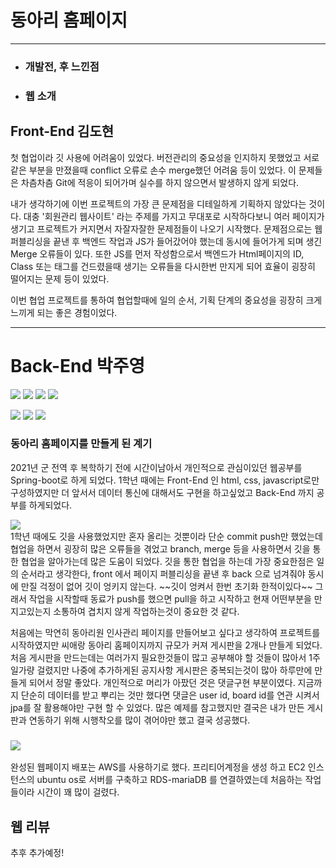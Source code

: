 # 동아리 홈페이지
___
*  ### 개발전, 후  느낀점
*  ### 웹 소개

## Front-End 김도현
첫 협업이라 깃 사용에 어려움이 있었다.
버전관리의 중요성을 인지하지 못했었고 서로 같은 부분을 만졌을때 conflict 오류로 손수 merge했던 어려움 등이 있었다.
이 문제들은 차츰차츰 Git에 적응이 되어가며 실수를 하지 않으면서 발생하지 않게 되었다.

내가 생각하기에 이번 프로젝트의 가장 큰 문제점을 디테일하게 기획하지 않았다는 것이다.
대충 '회원관리 웹사이트' 라는 주제를 가지고 무대포로 시작하다보니 여러 페이지가 생기고 프로젝트가 커지면서
자잘자잘한 문제점들이 나오기 시작했다. 문제점으로는 웹 퍼블리싱을 끝낸 후 백엔드 작업과 JS가 들어갔어야 했는데
동시에 들어가게 되며 생긴 Merge 오류들이 있다. 또한 JS를 먼저 작성함으로서 백엔드가 Html페이지의 ID, Class 또는 태그를 건드렸을때 생기는
오류들을 다시한번 만지게 되어 효율이 굉장히 떨어지는 문제 등이 있었다.

이번 협업 프로젝트를 통하여 협업할때에 일의 순서, 기획 단계의 중요성을 굉장히 크게 느끼게 되는 좋은 경험이었다.


___
# Back-End 박주영
<p>
<img src="https://img.shields.io/badge/JAVA-007396?style=for-the-badge&logo=java&logoColor=white">
<img src="https://img.shields.io/badge/Spring Boot-6DB33F?style=for-the-badge&logo=SpringBoot&logoColor=white">
<img src="https://img.shields.io/badge/Spring Security-6DB33F?style=for-the-badge&logo=SpringSecurity&logoColor=white">
<img src="https://img.shields.io/badge/Thymeleaf-6DB33F?style=for-the-badge&logo=thymeleaf&logoColor=FF9900">
</p>
<p>
<img src="https://img.shields.io/badge/aws-232F3E?style=for-the-badge&logo=Amazon AWS&logoColor=white">
<img src="https://img.shields.io/badge/mariaDB-003545?style=for-the-badge&logo=mariaDB&logoColor=white">
<img src="https://img.shields.io/badge/Ubuntu-black?style=for-the-badge&logo=ubuntu&logoColor=FF9900">
</p>


### 동아리 홈페이지를 만들게 된 계기
2021년 군 전역 후 복학하기 전에 시간이남아서 개인적으로 관심이있던 웹공부를  
Spring-boot로 하게 되었다.
1학년 때에는 Front-End 인 html, css, javascript로만 구성하였지만 더 앞서서 데이터 통신에 대해서도 구현을 하고싶었고
Back-End 까지 공부를 하게되었다.

<img src="https://img.shields.io/badge/github-181717?style=for-the-badge&logo=github&logoColor=white">
<br>
1학년 때에도 깃을 사용했었지만 혼자 올리는 것뿐이라 단순 commit push만 했었는데 협업을 하면서 굉장히 많은 오류들을 겪었고
branch, merge 등을 사용하면서 깃을 통한 협업을 알아가는데 많은 도움이 되었다.
깃을 통한 협업을 하는데 가장 중요한점은 일의 순서라고 생각한다, front 에서 페이지 퍼블리싱을 끝낸 후 back 으로 넘겨줘야 동시에 만질 걱정이 없어 깃이 엉키지 않는다. ~~깃이 엉켜서 한번 초기화 한적이있다~~ 
그래서 작업을 시작할때 동료가 push를 했으면 pull을 하고 시작하고 현재 어떤부분을 만지고있는지 소통하여 겹치지 않게 작업하는것이 중요한 것 같다.

처음에는 막연히 동아리원 인사관리 페이지를 만들어보고 싶다고 생각하여 프로젝트를 시작하였지만 씨애랑 동아리 홈페이지까지 규모가 커져 게시판을 2개나
만들게 되었다. 처음 게시판을 만드는데는 여러가지 필요한것들이 많고 공부해야 할 것들이 많아서 1주일가량 걸렸지만 나중에 추가하게된 공지사항 게시판은 중복되는것이 많아
하루만에 만들게 되어서 정말 좋았다. 개인적으로 머리가 아팠던 것은 댓글구현 부분이였다. 지금까지 단순히 데이터를 받고 뿌리는 것만 했다면 댓글은 user id, board id를 연관
시켜서 jpa를 잘 활용해야만 구현 할 수 있었다. 많은 예제를 참고했지만 결국은 내가 만든 게시판과 연동하기 위해 시행착오를 많이 겪어야만 했고 결국 성공했다.
### <img src="https://img.shields.io/badge/aws-232F3E?style=for-the-badge&logo=Amazon AWS&logoColor=white">
완성된 웹페이지 배포는 AWS를 사용하기로 했다. 프리티어계정을 생성 하고 EC2 인스턴스의 ubuntu os로 서버를 구축하고 RDS-mariaDB 를 연결하였는데 처음하는 작업들이라 시간이 꽤 많이 걸렸다.

## 웹 리뷰
추후 추가예정!